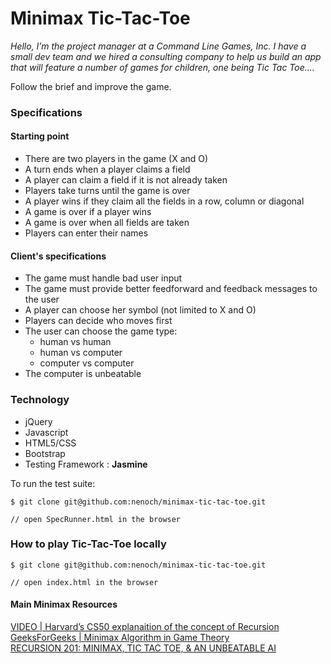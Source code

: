 # Minimax Tic-Tac-Toe

_Hello,
I’m the project manager at a Command Line Games, Inc. I have a small dev team and we hired a consulting company to help us build an app that will feature a number of games for children, one being Tic Tac Toe...._

Follow the brief and improve the game.

### Specifications

#### Starting point

- There are two players in the game (X and O)
- A turn ends when a player claims a field
- A player can claim a field if it is not already taken
- Players take turns until the game is over
- A player wins if they claim all the fields in a row, column or diagonal
- A game is over if a player wins
- A game is over when all fields are taken
- Players can enter their names

#### Client's specifications

- The game must handle bad user input
- The game must provide better feedforward and feedback messages to the user
- A player can choose her symbol (not limited to X and O)
- Players can decide who moves first
- The user can choose the game type:
  - human vs human
  - human vs computer
  - computer vs computer
- The computer is unbeatable

### Technology

- jQuery
- Javascript
- HTML5/CSS
- Bootstrap
- Testing Framework : **Jasmine**


To run the test suite:
```
$ git clone git@github.com:nenoch/minimax-tic-tac-toe.git

// open SpecRunner.html in the browser

```

### How to play Tic-Tac-Toe locally

```
$ git clone git@github.com:nenoch/minimax-tic-tac-toe.git

// open index.html in the browser

```
#### Main Minimax Resources

[VIDEO | Harvard’s CS50 explanaition of the concept of Recursion](https://www.youtube.com/watch?v=VrrnjYgDBEk)   
[GeeksForGeeks | Minimax Algorithm in Game Theory](http://www.geeksforgeeks.org/minimax-algorithm-in-game-theory-set-3-tic-tac-toe-ai-finding-optimal-move/)   
[RECURSION 201: MINIMAX, TIC TAC TOE, & AN UNBEATABLE AI](http://www.shei.io/recursion-minimax-algorithm/)
